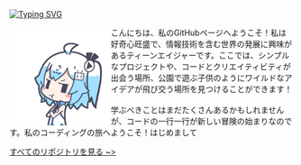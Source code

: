 <div align="left">
  <a href="https://github.com/chloethesis?tab=repositories">
    <img src="https://readme-typing-svg.demolab.com?font=Consolas&pause=1000&color=00ff00&width=435&lines=やあやあ、ようこそ (⁠´⁠ε⁠｀⁠⁠)" alt="Typing SVG" />
  </a>
</div>

<a href="about:blank"><img align="left" src="/assets/hmmpphh.gif" alt="Gif desu" width="180" height="175" /></a>

<p>
    こんにちは、私のGitHubページへようこそ！私は好奇心旺盛で、情報技術を含む世界の発展に興味があるティーンエイジャーです。ここでは、シンプルなプロジェクトや、コードとクリエイティビティが出会う場所、公園で遊ぶ子供のようにワイルドなアイデアが飛び交う場所を見つけることができます！
<br> 
    <br>
学ぶべきことはまだたくさんあるかもしれませんが、コードの一行一行が新しい冒険の始まりなのです。私のコーディングの旅へようこそ！はじめまして
</p>


<div align="left">
<a href="https://github.com/chloethesis?tab=repositories">すべてのリポジトリを見る ~></a>
</div>
